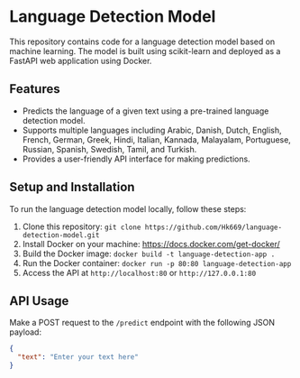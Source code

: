 # Language Detection Model

This repository contains code for a language detection model based on machine learning. The model is built using scikit-learn and deployed as a FastAPI web application using Docker.

## Features

- Predicts the language of a given text using a pre-trained language detection model.
- Supports multiple languages including Arabic, Danish, Dutch, English, French, German, Greek, Hindi, Italian, Kannada, Malayalam, Portuguese, Russian, Spanish, Swedish, Tamil, and Turkish.
- Provides a user-friendly API interface for making predictions.

## Setup and Installation

To run the language detection model locally, follow these steps:

1. Clone this repository: `git clone https://github.com/Hk669/language-detection-model.git`
2. Install Docker on your machine: https://docs.docker.com/get-docker/
3. Build the Docker image: `docker build -t language-detection-app .`
4. Run the Docker container: `docker run -p 80:80 language-detection-app`
5. Access the API at `http://localhost:80` or `http://127.0.0.1:80`

## API Usage

Make a POST request to the `/predict` endpoint with the following JSON payload:

```json
{
  "text": "Enter your text here"
}
